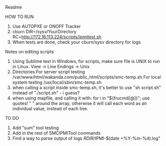 Readme

HOW TO RUN
1. Use AUTOPXE or ONOFF Tracker
2. cburn DIR=/sysv/YourDirectory RC=http://172.16.113.224/scripts/ipmitest.sh
3. When tests are done, check your cburn/sysv directory for logs

Notes on editing scripts
1. Using Sublime text in Windows, for scripts, make sure file is UNIX to run in Linux.
View -> Line Endings -> Unix
2. Directories
	For server script testing
	/var/www/html/wakanda.com/public_html/scripts/smc-temp.sh 
	For local system testing
	/usr/local/sbin/smc-temp.sh
3. when calling a script inside smc-temp.sh, it's better to use "sh script.sh" instead of "./script.sh" - i guess?
4. when using mapfile, and calling it with:
		for i in "${frucmd[@]}";
	use quotes! " " around the array, otherwise it will call each word as an individual value, instead of each line.

TO DO
1. Add "sum" tool testing
2. Add in the rest of SMCIPMITool commands
3. Find a way to parse output of logs $RDIR/$IPMI-$(date +%Y-%m-%d).log"
